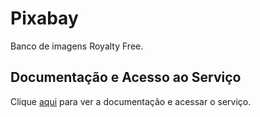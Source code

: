 # Pixabay

Banco de imagens Royalty Free.

## Documentação e Acesso ao Serviço

Clique [aqui](https://pixabay.com/pt) para ver a documentação e acessar o serviço.